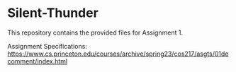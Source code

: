 # Silent-Thunder

This repository contains the provided files for Assignment 1.

Assignment Specifications: https://www.cs.princeton.edu/courses/archive/spring23/cos217/asgts/01decomment/index.html
